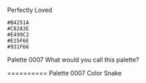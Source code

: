 Perfectly Loved
```palette
#B4251A
#C82A3E
#E499C2
#E15F6E
#931F66
```


Palette 0007
What would you call this palette?


==========
Palette 0007
Color Snake